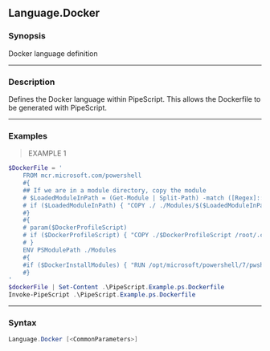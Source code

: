 Language.Docker
---------------




### Synopsis
Docker language definition



---


### Description

Defines the Docker language within PipeScript.
This allows the Dockerfile to be generated with PipeScript.



---


### Examples
> EXAMPLE 1

```PowerShell
$DockerFile = '
    FROM mcr.microsoft.com/powershell
    #{
    ## If we are in a module directory, copy the module
    # $LoadedModuleInPath = (Get-Module | Split-Path) -match ([Regex]::Escape($pwd)) | Select -first 1
    # if ($LoadedModuleInPath) { "COPY ./ ./Modules/$($LoadedModuleInPath | Split-Path -Leaf)" } 
    #}
    #{
    # param($DockerProfileScript)
    # if ($DockerProfileScript) { "COPY ./$DockerProfileScript /root/.config/powershell/Microsoft.PowerShell_profile.ps1"} 
    # }
    ENV PSModulePath ./Modules
    #{
    #if ($DockerInstallModules) { "RUN /opt/microsoft/powershell/7/pwsh --noprofile --nologo -c Install-Module Splatter,ugit -Scope CurrentUser -Force"} 
    #}
'
$dockerFile | Set-Content .\PipeScript.Example.ps.Dockerfile
Invoke-PipeScript .\PipeScript.Example.ps.Dockerfile
```


---


### Syntax
```PowerShell
Language.Docker [<CommonParameters>]
```
